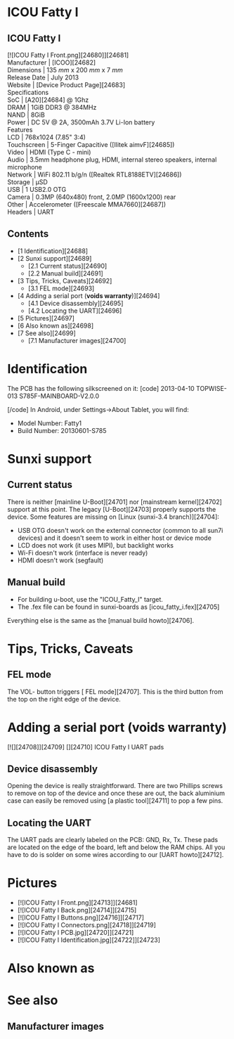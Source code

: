 # ICOU Fatty I
ICOU Fatty I  
---  
[![ICOU Fatty I Front.png][24680]][24681]  
Manufacturer |  [ICOO][24682]  
Dimensions |  135 _mm_ x 200 _mm_ x 7 _mm_  
Release Date |  July 2013   
Website |  [Device Product Page][24683]  
Specifications   
SoC |  [A20][24684] @ 1Ghz   
DRAM |  1GiB DDR3 @ 384MHz   
NAND |  8GiB   
Power |  DC 5V @ 2A, 3500mAh 3.7V Li-Ion battery   
Features   
LCD |  768x1024 (7.85" 3:4)   
Touchscreen |  5-Finger Capacitive ([Ilitek aimvF][24685])   
Video |  HDMI (Type C - mini)   
Audio |  3.5mm headphone plug, HDMI, internal stereo speakers, internal microphone   
Network |  WiFi 802.11 b/g/n ([Realtek RTL8188ETV][24686])   
Storage |  µSD   
USB |  1 USB2.0 OTG   
Camera |  0.3MP (640x480) front, 2.0MP (1600x1200) rear   
Other |  Accelerometer ([Freescale MMA7660][24687])   
Headers |  UART   
## Contents
  * [1 Identification][24688]
  * [2 Sunxi support][24689]
    * [2.1 Current status][24690]
    * [2.2 Manual build][24691]
  * [3 Tips, Tricks, Caveats][24692]
    * [3.1 FEL mode][24693]
  * [4 Adding a serial port (**voids warranty**)][24694]
    * [4.1 Device disassembly][24695]
    * [4.2 Locating the UART][24696]
  * [5 Pictures][24697]
  * [6 Also known as][24698]
  * [7 See also][24699]
    * [7.1 Manufacturer images][24700]

# Identification
The PCB has the following silkscreened on it: 
[code] 
    2013-04-10
    TOPWISE-013
    S785F-MAINBOARD-V2.0.0
    
[/code]
In Android, under Settings->About Tablet, you will find: 
  * Model Number: Fatty1
  * Build Number: 20130601-S785

# Sunxi support
## Current status
There is neither [mainline U-Boot][24701] nor [mainstream kernel][24702] support at this point. 
The legacy [U-Boot][24703] properly supports the device. 
Some features are missing on [Linux (sunxi-3.4 branch)][24704]: 
  * USB OTG doesn't work on the external connector (common to all sun7i devices) and it doesn't seem to work in either host or device mode
  * LCD does not work (it uses MIPI), but backlight works
  * Wi-Fi doesn't work (interface is never ready)
  * HDMI doesn't work (segfault)

## Manual build
  * For building u-boot, use the "ICOU_Fatty_I" target.
  * The .fex file can be found in sunxi-boards as [icou_fatty_i.fex][24705]

Everything else is the same as the [manual build howto][24706]. 
# Tips, Tricks, Caveats
## FEL mode
The VOL- button triggers [ FEL mode][24707]. This is the third button from the top on the right edge of the device. 
# Adding a serial port (**voids warranty**)
[![][24708]][24709]
[][24710]
ICOU Fatty I UART pads
## Device disassembly
Opening the device is really straightforward. There are two Phillips screws to remove on top of the device and once these are out, the back aluminium case can easily be removed using [a plastic tool][24711] to pop a few pins. 
## Locating the UART
The UART pads are clearly labeled on the PCB: GND, Rx, Tx. These pads are located on the edge of the board, left and below the RAM chips. All you have to do is solder on some wires according to our [UART howto][24712]. 
# Pictures
  * [![ICOU Fatty I Front.png][24713]][24681]
  * [![ICOU Fatty I Back.png][24714]][24715]
  * [![ICOU Fatty I Buttons.png][24716]][24717]
  * [![ICOU Fatty I Connectors.png][24718]][24719]
  * [![ICOU Fatty I PCB.jpg][24720]][24721]
  * [![ICOU Fatty I Identification.jpg][24722]][24723]

# Also known as
# See also
## Manufacturer images
